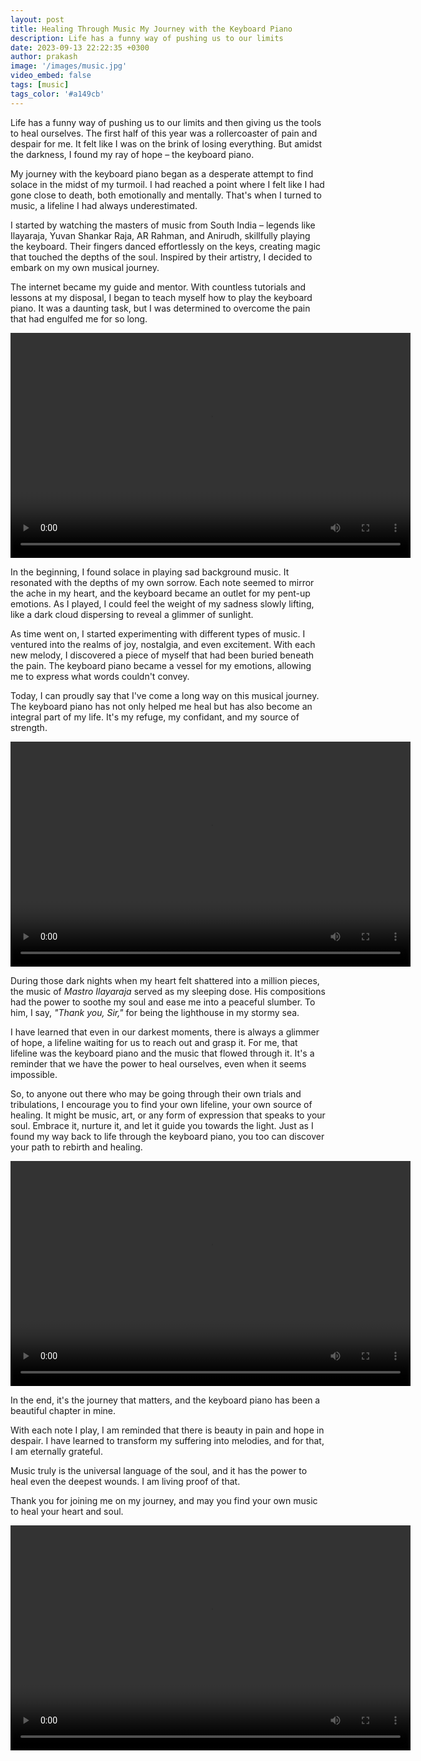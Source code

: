 ```yaml
---
layout: post
title: Healing Through Music My Journey with the Keyboard Piano
description: Life has a funny way of pushing us to our limits
date: 2023-09-13 22:22:35 +0300
author: prakash
image: '/images/music.jpg'
video_embed: false
tags: [music]
tags_color: '#a149cb'
---
```


Life has a funny way of pushing us to our limits and then giving us the tools to heal ourselves. The first half of this year was a rollercoaster of pain and despair for me. It felt like I was on the brink of losing everything. But amidst the darkness, I found my ray of hope – the keyboard piano.

My journey with the keyboard piano began as a desperate attempt to find solace in the midst of my turmoil. I had reached a point where I felt like I had gone close to death, both emotionally and mentally. That's when I turned to music, a lifeline I had always underestimated.

I started by watching the masters of music from South India – legends like Ilayaraja, Yuvan Shankar Raja, AR Rahman, and Anirudh, skillfully playing the keyboard. Their fingers danced effortlessly on the keys, creating magic that touched the depths of the soul. Inspired by their artistry, I decided to embark on my own musical journey.

The internet became my guide and mentor. With countless tutorials and lessons at my disposal, I began to teach myself how to play the keyboard piano. It was a daunting task, but I was determined to overcome the pain that had engulfed me for so long.

<video width="640" height="360" controls autoplay>
  <source src="/videos/PunnagaiMannan.mp4" type="video/mp4">
</video>

In the beginning, I found solace in playing sad background music. It resonated with the depths of my own sorrow. Each note seemed to mirror the ache in my heart, and the keyboard became an outlet for my pent-up emotions. As I played, I could feel the weight of my sadness slowly lifting, like a dark cloud dispersing to reveal a glimmer of sunlight.

As time went on, I started experimenting with different types of music. I ventured into the realms of joy, nostalgia, and even excitement. With each new melody, I discovered a piece of myself that had been buried beneath the pain. The keyboard piano became a vessel for my emotions, allowing me to express what words couldn't convey.

Today, I can proudly say that I've come a long way on this musical journey. The keyboard piano has not only helped me heal but has also become an integral part of my life. It's my refuge, my confidant, and my source of strength.

<video width="640" height="360" controls autoplay>
  <source src="/videos/KadhalKonden.mp4" type="video/mp4">
</video>

During those dark nights when my heart felt shattered into a million pieces, the music of *Mastro Ilayaraja* served as my sleeping dose. His compositions had the power to soothe my soul and ease me into a peaceful slumber. To him, I say, *"Thank you, Sir,"* for being the lighthouse in my stormy sea.

I have learned that even in our darkest moments, there is always a glimmer of hope, a lifeline waiting for us to reach out and grasp it. For me, that lifeline was the keyboard piano and the music that flowed through it. It's a reminder that we have the power to heal ourselves, even when it seems impossible.

So, to anyone out there who may be going through their own trials and tribulations, I encourage you to find your own lifeline, your own source of healing. It might be music, art, or any form of expression that speaks to your soul. Embrace it, nurture it, and let it guide you towards the light. Just as I found my way back to life through the keyboard piano, you too can discover your path to rebirth and healing.

<video width="640" height="360" controls autoplay>
  <source src="/videos/I.mp4" type="video/mp4">
</video>

In the end, it's the journey that matters, and the keyboard piano has been a beautiful chapter in mine.

With each note I play, I am reminded that there is beauty in pain and hope in despair. I have learned to transform my suffering into melodies, and for that, I am eternally grateful.

Music truly is the universal language of the soul, and it has the power to heal even the deepest wounds. I am living proof of that.

Thank you for joining me on my journey, and may you find your own music to heal your heart and soul.

<video width="640" height="360" controls autoplay>
  <source src="/videos/HeyRam.mp4" type="video/mp4">
</video>
